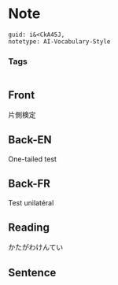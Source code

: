 # Note
```
guid: i&<CkA45J,
notetype: AI-Vocabulary-Style
```

### Tags
```
```

## Front
片側検定

## Back-EN
One-tailed test

## Back-FR
Test unilatéral

## Reading
かたがわけんてい

## Sentence

